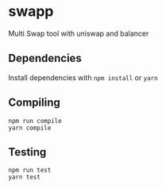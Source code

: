 # swapp

Multi Swap tool with uniswap and balancer

## Dependencies

Install dependencies with `npm install` or `yarn`

## Compiling

```
npm run compile
yarn compile
```

## Testing

```
npm run test
yarn test
```
